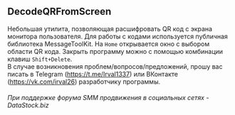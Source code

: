 ## DecodeQRFromScreen
Небольшая утилита, позволяющая расшифровать QR код с экрана монитора пользователя. Для работы с кодами используется публичная библиотека MessageToolKit. На `Home` открывается окно с выбором области QR кода. Закрыть программу можно с помощью комбинации клавиш `Shift+Delete`.
<br>В случае возникновения проблем/вопросов/предложений, прошу вас писать в Telegram (https://t.me/Irval1337) или ВКонтакте (https://vk.com/irval26) разработчику программы.</br>
###### При поддержке форума SMM продвижения в социальных сетях - DataStock.biz
